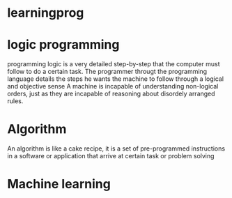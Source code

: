 # learningprog

# logic programming 
programming logic is a very detailed step-by-step that the computer must follow to do a certain task. The programmer througt the programming language details the steps he wants the machine to follow through a logical and objective sense
A machine is incapable of understanding non-logical orders, just as they are incapable of reasoning about disordely arranged rules.

# Algorithm
An algorithm is like a cake recipe, it is a set of pre-programmed instructions in a software or application that arrive at certain task or problem solving 

# Machine learning 
